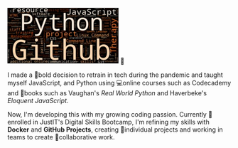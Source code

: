 ![Ellen Houghton Skills Word Cloud](https://github.com/annwyl21/annwyl21.github.io/blob/main/images/EllenHoughtonCVwordcloud_oranges_small.jpg?raw=true) 👋

I made a &#128170;bold decision to retrain in tech during the pandemic and taught myself JavaScript, and Python using &#128187;online courses such as Codecademy and &#128214;books such as Vaughan's *Real World Python* and Haverbeke's *Eloquent JavaScript*.

Now, I'm developing this with my growing coding passion. Currently &#127979;enrolled in JustIT's Digital Skills Bootcamp, I'm refining my skills with **Docker** and **GitHub Projects**, creating &#128195;individual projects and working in teams to create 🤝collaborative work.
